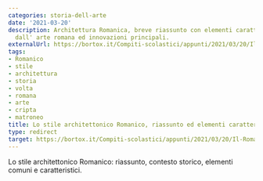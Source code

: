 ```yaml
---
categories: storia-dell-arte
date: '2021-03-20'
description: Architettura Romanica, breve riassunto con elementi caratteristici, differenze
  dall' arte romana ed innovazioni principali.
externalUrl: https://bortox.it/Compiti-scolastici/appunti/2021/03/20/Il-Romanico.html
tags:
- Romanico
- stile
- architettura
- storia
- volta
- romana
- arte
- cripta
- matroneo
title: Lo stile architettonico Romanico, riassunto ed elementi caratteristici
type: redirect
target: https://bortox.it/Compiti-scolastici/appunti/2021/03/20/Il-Romanico.html
---
```

Lo stile architettonico Romanico: riassunto, contesto storico, elementi comuni e caratteristici.